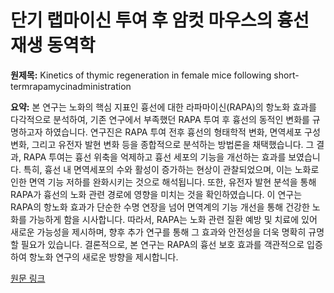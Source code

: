 # 단기 랩마이신 투여 후 암컷 마우스의 흉선 재생 동역학

**원제목:** Kinetics of thymic regeneration in female mice following short-termrapamycinadministration

**요약:** 본 연구는 노화의 핵심 지표인 흉선에 대한 라파마이신(RAPA)의 항노화 효과를 다각적으로 분석하여, 기존 연구에서 부족했던 RAPA 투여 후 흉선의 동적인 변화를 규명하고자 하였습니다.  연구진은 RAPA 투여 전후 흉선의 형태학적 변화, 면역세포 구성 변화, 그리고 유전자 발현 변화 등을 종합적으로 분석하는 방법론을 채택했습니다.  그 결과, RAPA 투여는 흉선 위축을 억제하고 흉선 세포의 기능을 개선하는 효과를 보였습니다. 특히,  흉선 내 면역세포의 수와 활성이 증가하는 현상이 관찰되었으며, 이는 노화로 인한 면역 기능 저하를 완화시키는 것으로 해석됩니다.  또한,  유전자 발현 분석을 통해 RAPA가 흉선의 노화 관련 경로에 영향을 미치는 것을 확인하였습니다.  이 연구는 RAPA의 항노화 효과가 단순한 수명 연장을 넘어 면역계의 기능 개선을 통해 건강한 노화를 가능하게 함을 시사합니다.  따라서, RAPA는 노화 관련 질환 예방 및 치료에 있어 새로운 가능성을 제시하며, 향후 추가 연구를 통해 그 효과와 안전성을 더욱 명확히 규명할 필요가 있습니다.  결론적으로, 본 연구는 RAPA의 흉선 보호 효과를 객관적으로 입증하여 항노화 연구의 새로운 방향을 제시합니다.

[원문 링크](https://www.sciencedirect.com/science/article/pii/S0014299925007149)
